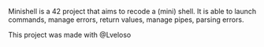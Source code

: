 Minishell is a 42 project that aims to recode a (mini) shell. It is able to launch commands, manage errors, return values, manage pipes, parsing errors.

This project was made with @Lveloso